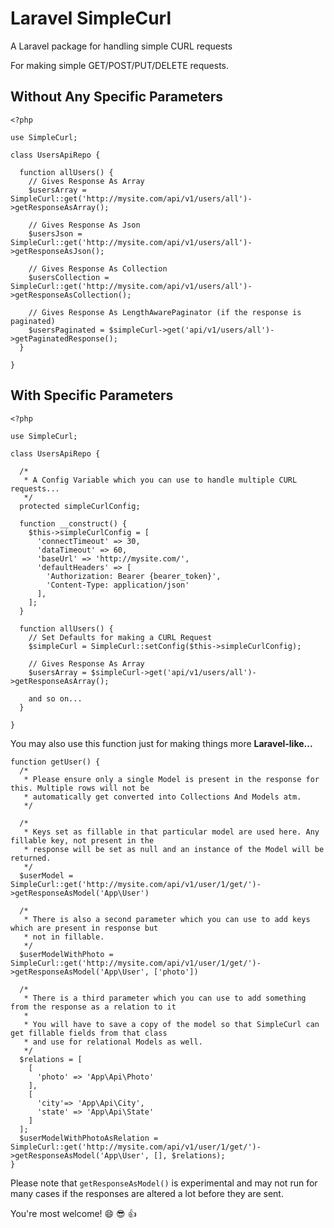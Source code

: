 # Laravel SimpleCurl
A Laravel package for handling simple CURL requests

For making simple GET/POST/PUT/DELETE requests.

## Without Any Specific Parameters
```
<?php

use SimpleCurl;

class UsersApiRepo {

  function allUsers() {
    // Gives Response As Array
    $usersArray = SimpleCurl::get('http://mysite.com/api/v1/users/all')->getResponseAsArray();

    // Gives Response As Json
    $usersJson = SimpleCurl::get('http://mysite.com/api/v1/users/all')->getResponseAsJson();

    // Gives Response As Collection
    $usersCollection = SimpleCurl::get('http://mysite.com/api/v1/users/all')->getResponseAsCollection();

    // Gives Response As LengthAwarePaginator (if the response is paginated)
    $usersPaginated = $simpleCurl->get('api/v1/users/all')->getPaginatedResponse();
  }

}
```

## With Specific Parameters
```
<?php

use SimpleCurl;

class UsersApiRepo {

  /*
   * A Config Variable which you can use to handle multiple CURL requests...
   */
  protected simpleCurlConfig;

  function __construct() {
    $this->simpleCurlConfig = [
      'connectTimeout' => 30,
      'dataTimeout' => 60,
      'baseUrl' => 'http://mysite.com/',
      'defaultHeaders' => [
        'Authorization: Bearer {bearer_token}',
        'Content-Type: application/json'
      ],
    ];
  }

  function allUsers() {
    // Set Defaults for making a CURL Request
    $simpleCurl = SimpleCurl::setConfig($this->simpleCurlConfig);

    // Gives Response As Array
    $usersArray = $simpleCurl->get('api/v1/users/all')->getResponseAsArray();

    and so on...
  }

}
```

You may also use this function just for making things more **Laravel-like...**

```
function getUser() {
  /*
   * Please ensure only a single Model is present in the response for this. Multiple rows will not be
   * automatically get converted into Collections And Models atm.
   */

  /*
   * Keys set as fillable in that particular model are used here. Any fillable key, not present in the
   * response will be set as null and an instance of the Model will be returned.
   */
  $userModel = SimpleCurl::get('http://mysite.com/api/v1/user/1/get/')->getResponseAsModel('App\User')

  /*
   * There is also a second parameter which you can use to add keys which are present in response but
   * not in fillable.
   */
  $userModelWithPhoto = SimpleCurl::get('http://mysite.com/api/v1/user/1/get/')->getResponseAsModel('App\User', ['photo'])

  /*
   * There is a third parameter which you can use to add something from the response as a relation to it
   *
   * You will have to save a copy of the model so that SimpleCurl can get fillable fields from that class
   * and use for relational Models as well.
   */
  $relations = [
    [
      'photo' => 'App\Api\Photo'
    ],
    [
      'city'=> 'App\Api\City',
      'state' => 'App\Api\State'
    ]
  ];
  $userModelWithPhotoAsRelation = SimpleCurl::get('http://mysite.com/api/v1/user/1/get/')->getResponseAsModel('App\User', [], $relations);
}
```

Please note that `getResponseAsModel()` is experimental and may not run for many cases if the responses are altered a lot before they are sent.

You're most welcome! :smile: :sunglasses: :+1:
